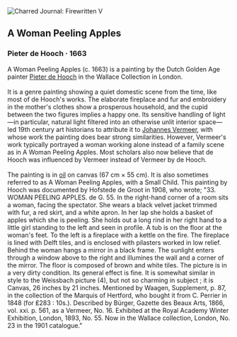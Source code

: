<div class="artwork-of-the-day">
  <div class="container">
    <div class="img-wrapper">
      <img
        src="https://uploads0.wikiart.org/images/pieter-de-hooch/a-woman-peeling-apples.jpg!Large.jpg"
        alt="Charred Journal: Firewritten V" />
    </div>
    <div class="artwork-detail">
      <div class="artwork-origin"> 
        <h2 class="artwork-name">A Woman Peeling Apples</h2>
        <h3 class="artist">
          Pieter de Hooch
                    ·  1663
        </h3>
      </div>
      <p class="description">
        <span class="artwork-description-text ng-binding" ng-bind-html="viewModel.ArtworkOfTheDay.Description | unsafe">A Woman Peeling Apples (c. 1663) is a painting by the Dutch Golden Age painter <a target="_blank" href="/en/pieter-de-hooch">Pieter de Hooch</a> in the Wallace Collection in London.
<br>
<br>It is a genre painting showing a quiet domestic scene from the time, like most of de Hooch's works. The elaborate fireplace and fur and embroidery in the mother's clothes show a prosperous household, and the cupid between the two figures implies a happy one. Its sensitive handling of light—in particular, natural light filtered into an otherwise unlit interior space—led 19th century art historians to attribute it to <a target="_blank" href="/en/johannes-vermeer">Johannes Vermeer</a>, with whose work the painting does bear strong similarities. However, Vermeer's work typically portrayed a woman working alone instead of a family scene as in A Woman Peeling Apples. Most scholars also now believe that de Hooch was influenced by Vermeer instead of Vermeer by de Hooch.
<br>
<br>The painting is in <a target="_blank" href="/en/paintings-by-media/oil-on-sacking">oil</a> on canvas (67&nbsp;cm × 55&nbsp;cm). It is also sometimes referred to as A Woman Peeling Apples, with a Small Child. This painting by Hooch was documented by Hofstede de Groot in 1908, who wrote; "33. WOMAN PEELING APPLES. de G. 55. In the right-hand corner of a room sits a woman, facing the spectator. She wears a black velvet jacket trimmed with fur, a red skirt, and a white apron. In her lap she holds a basket of apples which she is peeling. She holds out a long rind in her right hand to a little girl standing to the left and seen in profile. A tub is on the floor at the woman's feet. To the left is a fireplace with a kettle on the fire. The fireplace is lined with Delft tiles, and is enclosed with pilasters worked in low relief. Behind the woman hangs a mirror in a black frame. The sunlight enters through a window above to the right and illumines the wall and a corner of the mirror. The floor is composed of brown and white tiles. The picture is in a very dirty condition. Its general effect is fine. It is somewhat similar in style to the Weissbach picture (4), but not so charming in subject&nbsp;; it is Canvas, 26 inches by 21 inches. Mentioned by Waagen, Supplement, p. 87, in the collection of the Marquis of Hertford, who bought it from C. Perrier in 1848 (for ₤283&nbsp;: 10s.). Described by Bürger, Gazette des Beaux Arts, 1866, vol. xxi. p. 561, as a Vermeer, No. 16. Exhibited at the Royal Academy Winter Exhibition, London, 1893, No. 55. Now in the Wallace collection, London, No. 23 in the 1901 catalogue."</span>
                        <div class="text-shadow-container" ng-show="showShadow" style=""></div>
      </p>
    </div>
  </div>

</div>
